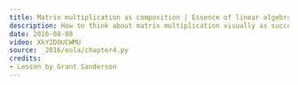 ```yaml
---
title: Matrix multiplication as composition | Essence of linear algebra, chapter 4
description: How to think about matrix multiplication visually as successively applying two different linear transformations.
date: 2016-08-08
video: XkY2DOUCWMU
source: _2016/eola/chapter4.py
credits:
- Lesson by Grant Sanderson
---
```

